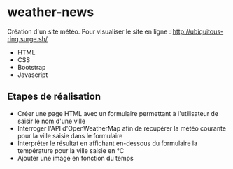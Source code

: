 # weather-news

Création d'un site météo. Pour visualiser le site en ligne : http://ubiquitous-ring.surge.sh/

* HTML
* CSS
* Bootstrap
* Javascript

## Etapes de réalisation

* Créer une page HTML avec un formulaire permettant à l'utilisateur de saisir le nom d'une ville
* Interroger l'API d'OpenWeatherMap afin de récupérer la météo courante pour la ville saisie dans le formulaire
* Interpréter le résultat en affichant en-dessous du formulaire la température pour la ville saisie en °C
* Ajouter une image en fonction du temps
